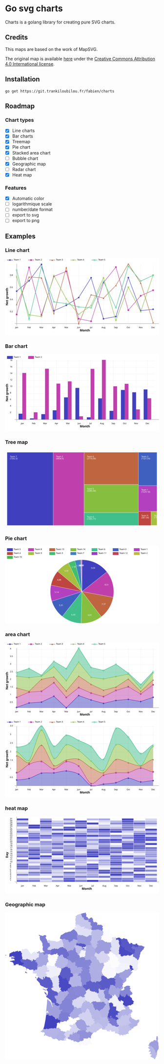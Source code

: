 # Go svg charts

Charts is a golang library for creating pure SVG charts.

## Credits

This maps are based on the work of MapSVG.

The original map is available [here](https://mapsvg.com/maps/austria) under the [Creative Commons Attribution 4.0 International license](https://creativecommons.org/licenses/by/4.0/).

## Installation

```
go get https://git.trankiloubilou.fr/fabien/charts
```

## Roadmap

### Chart types

- [x] Line charts
- [x] Bar charts
- [x] Treemap
- [x] Pie chart
- [x] Stacked area chart
- [ ] Bubble chart
- [x] Geographic map
- [ ] Radar chart
- [x] Heat map

### Features

- [x] Automatic color
- [ ] logarithmique scale
- [ ] number/date format
- [ ] export to svg
- [ ] export to png

## Examples
### Line chart
![line chart](https://github.com/fabienmasson/go-svg-charts/blob/main/examples/linechart.svg)
### Bar chart
![bar chart](https://github.com/fabienmasson/go-svg-charts/blob/main/examples/barchart.svg)
### Tree map
![treemap](https://github.com/fabienmasson/go-svg-charts/blob/main/examples/treemapchart.svg)
### Pie chart
![pie chart](https://github.com/fabienmasson/go-svg-charts/blob/main/examples/piechart.svg)
### area chart
![pie chart](https://github.com/fabienmasson/go-svg-charts/blob/main/examples/areachart.svg)
![pie chart bezier](https://github.com/fabienmasson/go-svg-charts/blob/main/examples/areachartbezier.svg)
### heat map
![Heat map](https://github.com/fabienmasson/go-svg-charts/blob/main/examples/heatmap.svg)
### Geographic map
![Geo map](https://github.com/fabienmasson/go-svg-charts/blob/main/examples/geomap.svg)


